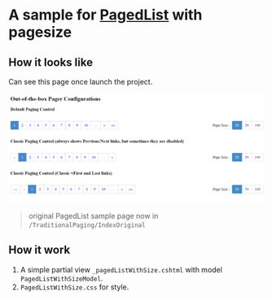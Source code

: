 # A sample for [PagedList](https://github.com/troygoode/PagedList) with pagesize

## How it looks like 

Can see this page once launch the project.

![LayoutDemo](https://github.com/ronsun/PagedListWithSize/blob/master/readme/LayoutDemo.png)

> original PagedList sample page now in `/TraditionalPaging/IndexOriginal`


## How it work
1. A simple partial view `_pagedListWithSize.cshtml` with model `PagedListWithSizeModel`.
2. `PagedListWithSize.css` for style.